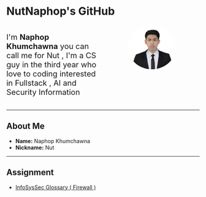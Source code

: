 # NutNaphop's GitHub

<div style="display : flex ; flex-direction : row ; gap : 5px ;">
    <div style="display : flex ; justify-content : center ; flex : 1 ; align-items : center">
        <p style="font-size : 1.25rem">I'm <b>Naphop Khumchawna</b> you can call me for Nut , 
                I'm a CS guy in the third year who love to coding interested in Fullstack , 
                AI and Security Information
        </p>
    </div>
    <div style ="flex : 1">
        <center>
           <img src="./img/IMG_3789.jpeg" style="width : 50% ; border-radius : 50% ; flex : 1" />
        </center>
    </div>
</div>

<!-- ![Naphop](./img/IMG_3789.jpeg) -->

---

## About Me

- **Name:** Naphop Khumchawna
- **Nickname:** Nut

---

## Assignment

- [InfoSysSec Glossary ( Firewall )](https://nutnaphop.github.io/firewall)

